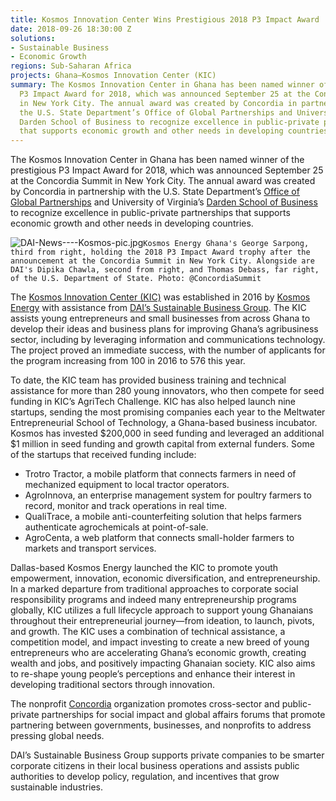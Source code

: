 ```yaml
---
title: Kosmos Innovation Center Wins Prestigious 2018 P3 Impact Award
date: 2018-09-26 18:30:00 Z
solutions:
- Sustainable Business
- Economic Growth
regions: Sub-Saharan Africa
projects: Ghana—Kosmos Innovation Center (KIC)
summary: The Kosmos Innovation Center in Ghana has been named winner of the prestigious
  P3 Impact Award for 2018, which was announced September 25 at the Concordia Summit
  in New York City. The annual award was created by Concordia in partnership with
  the U.S. State Department’s Office of Global Partnerships and University of Virginia’s
  Darden School of Business to recognize excellence in public-private partnerships
  that supports economic growth and other needs in developing countries.
---
```


The Kosmos Innovation Center in Ghana has been named winner of the prestigious P3 Impact Award for 2018, which was announced September 25 at the Concordia Summit in New York City. The annual award was created by Concordia in partnership with the U.S. State Department’s [Office of Global Partnerships](https://www.state.gov/s/partnerships/) and University of Virginia’s [Darden School of Business](https://ideas.darden.virginia.edu/2018/09/kosmos-innovation-center-a-p3-partnership/) to recognize excellence in public-private partnerships that supports economic growth and other needs in developing countries.

![DAI-News----Kosmos-pic.jpg](/uploads/DAI-News----Kosmos-pic.jpg)`Kosmos Energy Ghana's George Sarpong, third from right, holding the 2018 P3 Impact Award trophy after the announcement at the Concordia Summit in New York City. Alongside are DAI's Dipika Chawla, second from right, and Thomas Debass, far right, of the U.S. Department of State. Photo: @ConcordiaSummit` 

<!--more-->

The [Kosmos Innovation Center (KIC)](http://www.kosmosinnovationcenter.com/) was established in 2016 by [Kosmos Energy](http://www.kosmosenergy.com/index.php) with assistance from [DAI’s Sustainable Business Group](https://www.dai.com/our-work/solutions/sustainable-business). The KIC assists young entrepreneurs and small businesses from across Ghana to develop their ideas and business plans for improving Ghana’s agribusiness sector, including by leveraging information and communications technology. The project proved an immediate success, with the number of applicants for the program increasing from 100 in 2016 to 576 this year.

To date, the KIC team has provided business training and technical assistance for more than 280 young innovators, who then compete for seed funding in KIC’s AgriTech Challenge. KIC has also helped launch nine startups, sending the most promising companies each year to the Meltwater Entrepreneurial School of Technology, a Ghana-based business incubator. Kosmos has invested $200,000 in seed funding and leveraged an additional $1 million in seed funding and growth capital from external funders. Some of the startups that received funding include:

* Trotro Tractor, a mobile platform that connects farmers in need of mechanized equipment to local tractor operators.
* AgroInnova, an enterprise management system for poultry farmers to record, monitor and track operations in real time.
* QualiTrace, a mobile anti-counterfeiting solution that helps farmers authenticate agrochemicals at point-of-sale.
* AgroCenta, a web platform that connects small-holder farmers to markets and transport services.

Dallas-based Kosmos Energy launched the KIC to promote youth empowerment, innovation, economic diversification, and entrepreneurship. In a marked departure from traditional approaches to corporate social responsibility programs and indeed many entrepreneurship programs globally, KIC utilizes a full lifecycle approach to support young Ghanaians throughout their entrepreneurial journey—from ideation, to launch, pivots, and growth. The KIC uses a combination of technical assistance, a competition model, and impact investing to create a new breed of young entrepreneurs who are accelerating Ghana’s economic growth, creating wealth and jobs, and positively impacting Ghanaian society. KIC also aims to re-shape young people’s perceptions and enhance their interest in developing traditional sectors through innovation. 

The nonprofit [Concordia](http://www.concordia.net/) organization promotes cross-sector and public-private partnerships for social impact and global affairs forums that promote partnering between governments, businesses, and nonprofits to address pressing global needs.

DAI’s Sustainable Business Group supports private companies to be smarter corporate citizens in their local business operations and assists public authorities to develop policy, regulation, and incentives that grow sustainable industries.
